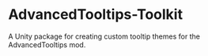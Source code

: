 # AdvancedTooltips-Toolkit
A Unity package for creating custom tooltip themes for the AdvancedTooltips mod.
